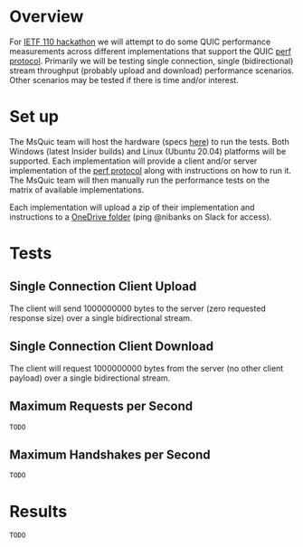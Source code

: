 # Overview

For [IETF 110 hackathon](https://trac.ietf.org/trac/ietf/meeting/wiki/110hackathon) we will attempt to do some QUIC performance measurements across different implementations that support the QUIC [perf protocol](https://tools.ietf.org/html/draft-banks-quic-performance). Primarily we will be testing single connection, single (bidirectional) stream throughput (probably upload and download) performance scenarios. Other scenarios may be tested if there is time and/or interest.

# Set up

The MsQuic team will host the hardware (specs [here](https://github.com/microsoft/msquic/wiki/Performance#hardware-specs)) to run the tests. Both Windows (latest Insider builds) and Linux (Ubuntu 20.04) platforms will be supported. Each implementation will provide a client and/or server implementation of the [perf protocol](https://tools.ietf.org/html/draft-banks-quic-performance) along with instructions on how to run it. The MsQuic team will then manually run the performance tests on the matrix of available implementations.

Each implementation will upload a zip of their implementation and instructions to a [OneDrive folder](https://microsoft-my.sharepoint.com/:f:/p/nibanks/EqNcJbKqorhMsrfTo0pNw-MBlo6UrUN-Big6HlR7KvI1Cw?e=eBVkjy) (ping @nibanks on Slack for access).

# Tests

## Single Connection Client Upload

The client will send 1000000000 bytes to the server (zero requested response size) over a single bidirectional stream.

## Single Connection Client Download

The client will request 1000000000 bytes from the server (no other client payload) over a single bidirectional stream.

## Maximum Requests per Second

`TODO`

## Maximum Handshakes per Second

`TODO`

# Results

`TODO`